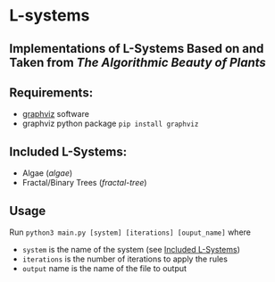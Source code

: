 # L-systems
## Implementations of L-Systems Based on and Taken from *The Algorithmic Beauty of Plants*
## Requirements:
- [graphviz](https://graphviz.org/download/) software
- graphviz python package `pip install graphviz`
## Included L-Systems:
- Algae (*algae*)
- Fractal/Binary Trees (*fractal-tree*)
## Usage
Run `python3 main.py [system] [iterations] [ouput_name]` where
- `system` is the name of the system (see [Included L-Systems](#included-l-systems))
- `iterations` is the number of iterations to apply the rules
- `output` name is the name of the file to output